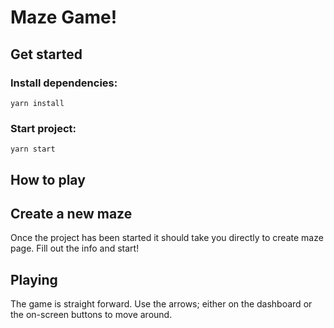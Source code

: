 # Maze Game!



## Get started

### Install dependencies:
`yarn install`

### Start project: 
`yarn start`

## How to play

## Create a new maze
Once the project has been started it should take you directly to create maze page. Fill out the info and start!

## Playing
The game is straight forward. Use the arrows; either on the dashboard or the on-screen buttons to move around.
